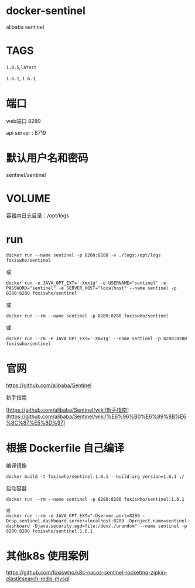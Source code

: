 # docker-sentinel
alibaba sentinel


# TAGS

`1.8.5`,`latest`

`1.6.1`, `1.6.3`, 

# 端口
web端口 8280

api server : 8719

# 默认用户名和密码
sentinel/sentinel

# VOLUME

容器内日志目录：/opt/logs

# run

```shell
docker run --name sentinel -p 8280:8280 -v ./logs:/opt/logs foxiswho/sentinel
```

或

```shell
docker run -e JAVA_OPT_EXT='-Xmx1g' -e USERNAME="sentinel" -e PASSWORD="sentinel" -e SERVER_HOST="localhost" --name sentinel -p 8280:8280 foxiswho/sentinel
```
或

```shell
docker run --rm --name sentinel -p 8280:8280 foxiswho/sentinel
```

或

```shell
docker run --rm -e JAVA_OPT_EXT='-Xmx1g' --name sentinel -p 8280:8280 foxiswho/sentinel
```

# 官网

https://github.com/alibaba/Sentinel

新手指南

[https://github.com/alibaba/Sentinel/wiki/新手指南](https://github.com/alibaba/Sentinel/wiki/%E6%96%B0%E6%89%8B%E6%8C%87%E5%8D%97)






# 根据 Dockerfile 自己编译

编译镜像

```shell
docker build -t foxiswho/sentinel:1.6.1 --build-arg version=1.6.1 ./
```

启动容器
````SHELLL
docker run --rm --name sentinel -p 8280:8280 foxiswho/sentinel:1.6.1

或
docker run --rm -e JAVA_OPT_EXT="-Dserver.port=8280 -Dcsp.sentinel.dashboard.server=localhost:8280 -Dproject.name=sentinel-dashboard -Djava.security.egd=file:/dev/./urandom" --name sentinel -p 8280:8280 foxiswho/sentinel:1.6.1
````



# 其他k8s 使用案例

https://github.com/foxiswho/k8s-nacos-sentinel-rocketmq-zipkin-elasticsearch-redis-mysql
